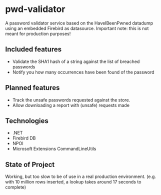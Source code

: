 # pwd-validator
A password validator service based on the HaveIBeenPwned datadump using an embedded Firebird as datasource.
Important note: this is not meant for production purposes! 

## Included features
* Validate the SHA1 hash of a string against the list of breached passwords
* Notify you how many occurrences have been found of the password

## Planned features
* Track the unsafe passwords requested against the store.
* Allow downloading a report with (unsafe) requests made

## Technologies
* .NET
* Firebird DB
* NPOI
* Microsoft Extensions CommandLineUtils

## State of Project
Working, but too slow to be of use in a real production environment. 
(e.g. with 10 million rows inserted, a lookup takes around 17 seconds to complete)
